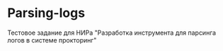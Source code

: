 # Parsing-logs
Тестовое задание для НИРа "Разработка инструмента для парсинга логов в системе прокторинг"

